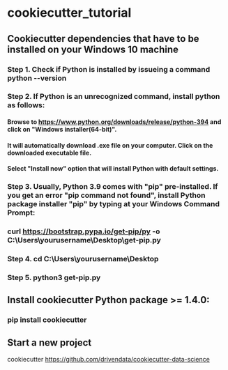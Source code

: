 # cookiecutter_tutorial

## Cookiecutter dependencies that have to be installed on your Windows 10 machine
### Step 1. Check if Python is installed by issueing a command python --version 
### Step 2. If Python is an unrecognized command, install python as follows:
#### Browse to https://www.python.org/downloads/release/python-394 and click on "Windows installer(64-bit)". 
#### It will automatically download .exe file on your computer. Click on the downloaded executable file. 
#### Select "Install now" option that will install Python with default settings.
### Step 3. Usually, Python 3.9 comes with "pip" pre-installed. If you get an error "pip command not found", install Python package installer "pip" by typing at your Windows Command Prompt:
### curl https://bootstrap.pypa.io/get-pip/py -o C:\Users\yourusername\Desktop\get-pip.py
### Step 4. cd C:\Users\yourusername\Desktop 
### Step 5. python3 get-pip.py 

## Install cookiecutter Python package >= 1.4.0:
### pip install cookiecutter

## Start a new project
cookiecutter https://github.com/drivendata/cookiecutter-data-science
